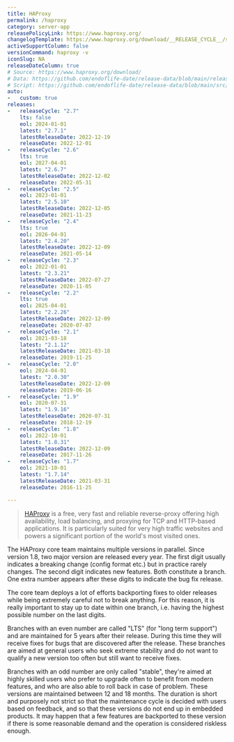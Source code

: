 ```yaml
---
title: HAProxy
permalink: /haproxy
category: server-app
releasePolicyLink: https://www.haproxy.org/
changelogTemplate: https://www.haproxy.org/download/__RELEASE_CYCLE__/src/CHANGELOG
activeSupportColumn: false
versionCommand: haproxy -v
iconSlug: NA
releaseDateColumn: true
# Source: https://www.haproxy.org/download/
# Data: https://github.com/endoflife-date/release-data/blob/main/releases/haproxy.json
# Script: https://github.com/endoflife-date/release-data/blob/main/src/haproxy.py
auto:
-   custom: true
releases:
-   releaseCycle: "2.7"
    lts: false
    eol: 2024-01-01
    latest: "2.7.1"
    latestReleaseDate: 2022-12-19
    releaseDate: 2022-12-01
-   releaseCycle: "2.6"
    lts: true
    eol: 2027-04-01
    latest: "2.6.7"
    latestReleaseDate: 2022-12-02
    releaseDate: 2022-05-31
-   releaseCycle: "2.5"
    eol: 2023-01-01
    latest: "2.5.10"
    latestReleaseDate: 2022-12-05
    releaseDate: 2021-11-23
-   releaseCycle: "2.4"
    lts: true
    eol: 2026-04-01
    latest: "2.4.20"
    latestReleaseDate: 2022-12-09
    releaseDate: 2021-05-14
-   releaseCycle: "2.3"
    eol: 2022-01-01
    latest: "2.3.21"
    latestReleaseDate: 2022-07-27
    releaseDate: 2020-11-05
-   releaseCycle: "2.2"
    lts: true
    eol: 2025-04-01
    latest: "2.2.26"
    latestReleaseDate: 2022-12-09
    releaseDate: 2020-07-07
-   releaseCycle: "2.1"
    eol: 2021-03-18
    latest: "2.1.12"
    latestReleaseDate: 2021-03-18
    releaseDate: 2019-11-25
-   releaseCycle: "2.0"
    eol: 2024-04-01
    latest: "2.0.30"
    latestReleaseDate: 2022-12-09
    releaseDate: 2019-06-16
-   releaseCycle: "1.9"
    eol: 2020-07-31
    latest: "1.9.16"
    latestReleaseDate: 2020-07-31
    releaseDate: 2018-12-19
-   releaseCycle: "1.8"
    eol: 2022-10-01
    latest: "1.8.31"
    latestReleaseDate: 2022-12-09
    releaseDate: 2017-11-26
-   releaseCycle: "1.7"
    eol: 2021-10-01
    latest: "1.7.14"
    latestReleaseDate: 2021-03-31
    releaseDate: 2016-11-25

---
```


>[HAProxy](https://www.haproxy.org/) is a free, very fast and reliable reverse-proxy offering high availability, load balancing, and proxying for TCP and HTTP-based applications. It is particularly suited for very high traffic websites and powers a significant portion of the world's most visited ones.

The HAProxy core team maintains multiple versions in parallel. Since version 1.8, two major version are released every year. The first digit usually indicates a breaking change (config format etc.) but in practice rarely changes. The second digit indicates new features. Both constitute a branch. One extra number appears after these digits to indicate the bug fix release.

The core team deploys a lot of efforts backporting fixes to older releases while being extremely careful not to break anything. For this reason, it is really important to stay up to date within one branch, i.e. having the highest possible number on the last digits.

Branches with an even number are called "LTS" (for "long term support") and are maintained for 5 years after their release. During this time they will receive fixes for bugs that are discovered after the release. These branches are aimed at general users who seek extreme stability and do not want to qualify a new version too often but still want to receive fixes.

Branches with an odd number are only called "stable", they're aimed at highly skilled users who prefer to upgrade often to benefit from modern features, and who are also able to roll back in case of problem. These versions are maintained between 12 and 18 months. The duration is short and purposely not strict so that the maintenance cycle is decided with users based on feedback, and so that these versions do not end up in embedded products. It may happen that a few features are backported to these version if there is some reasonable demand and the operation is considered riskless enough.
